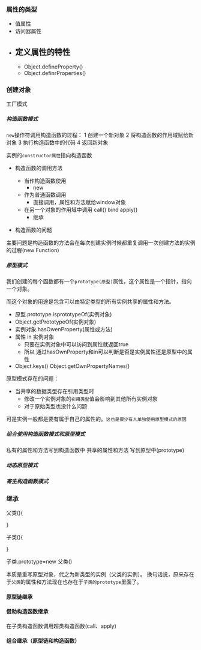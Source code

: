 ### 属性的类型
- 值属性
- 访问器属性
- 定义属性的特性
  - 
  - Object.defineProperty()
  - Object.definrProperties()

### 创建对象
工厂模式

##### 构造函数模式
`new`操作符调用构造函数的过程：
1 创建一个新对象
2 将构造函数的作用域赋给新对象
3 执行构造函数中的代码
4 返回新对象


实例的`constructor属性`指向构造函数




- 构造函数的调用方法
  - 当作构造函数使用
    - new
  - 作为普通函数调用
    - 直接调用，属性和方法赋给window对象
  - 在另一个对象的作用域中调用 call() bind apply()
    - 继承

- 构造函数的问题

主要问题是构造函数的方法会在每次创建实例时候都重复调用一次创建方法的实例的过程(new Function)



##### 原型模式
我们创建的每个函数都有一个`prototype(原型)`属性，这个属性是一个指针，指向一个对象。

而这个对象的用途是包含可以由特定类型的所有实例共享的属性和方法。

- 原型.prototype.isprototypeOf(实例对象)
- Object.getPrototypeOf(实例对象)
- 实例对象.hasOwenProperty(属性或方法)
- 属性 in 实例对象
  - 只要在实例对象中可以访问到属性就返回true
  - 所以 通过hasOwnProperty和in可以判断是否是实例属性还是原型中的属性
- Object.keys() Object.getOwnPropertyNames()
  
原型模式存在的问题：
- 当共享的数据类型存在引用类型时
  - 修改一个实例对象的`引用类型`值会影响到其他所有实例对象
  - 对于原始类型也没什么问题

可是实例一般都是要有属于自己的属性的。`这也是很少有人单独使用原型模式的原因`

##### 组合使用构造函数模式和原型模式
私有的属性和方法写到构造函数中
共享的属性和方法 写到原型中(prototype)

##### 动态原型模式

##### 寄生构造函数模式

### 继承
父类(){

}

子类(){

}

子类.prototype=new 父类()


本质是重写原型对象，代之为新类型的实例（父类的实例）。
换句话说，原来存在于`父类`的属性和方法现在也存在于`子类的prototype`里面了。 
#### 原型链继承
#### 借助构造函数继承
在子类构造函数调用超类构造函数(call、apply)
#### 组合继承（原型链和构造函数）